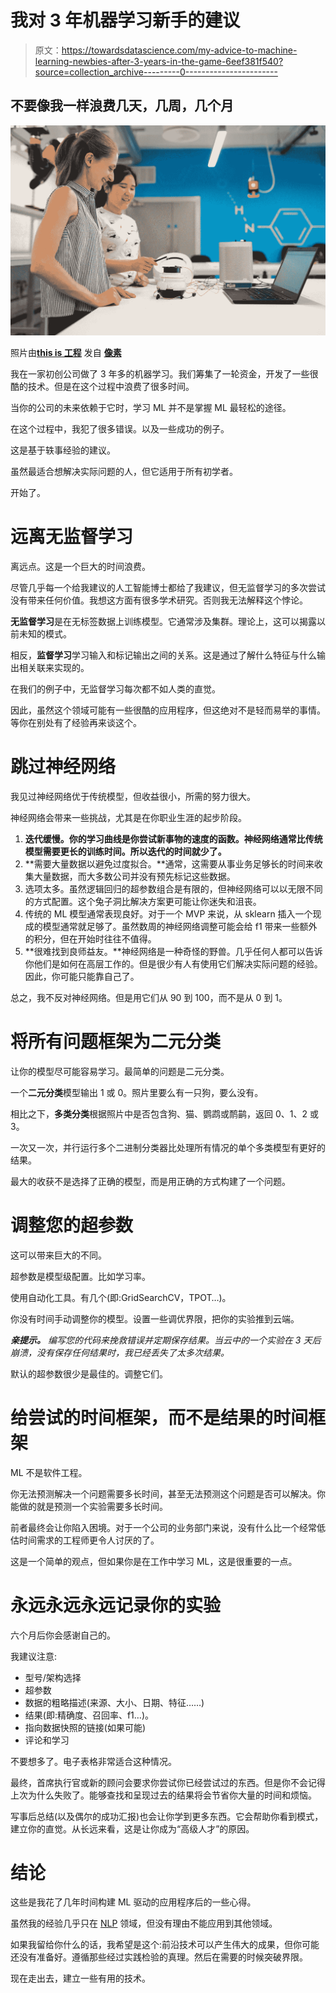 # 我对 3 年机器学习新手的建议

> 原文：<https://towardsdatascience.com/my-advice-to-machine-learning-newbies-after-3-years-in-the-game-6eef381f540?source=collection_archive---------0----------------------->

## 不要像我一样浪费几天，几周，几个月

![](img/ce6c3fbf73cad6b60557ada8fb8c1f22.png)

照片由[**this is 工程**](https://www.pexels.com/@thisisengineering?utm_content=attributionCopyText&utm_medium=referral&utm_source=pexels) 发自 [**像素**](https://www.pexels.com/photo/engineers-in-workshop-3861960/?utm_content=attributionCopyText&utm_medium=referral&utm_source=pexels)

我在一家初创公司做了 3 年多的机器学习。我们筹集了一轮资金，开发了一些很酷的技术。但是在这个过程中浪费了很多时间。

当你的公司的未来依赖于它时，学习 ML 并不是掌握 ML 最轻松的途径。

在这个过程中，我犯了很多错误。以及一些成功的例子。

这是基于轶事经验的建议。

虽然最适合想解决实际问题的人，但它适用于所有初学者。

开始了。

# **远离无监督学习**

离远点。这是一个巨大的时间浪费。

尽管几乎每一个给我建议的人工智能博士都给了我建议，但无监督学习的多次尝试没有带来任何价值。我想这方面有很多学术研究。否则我无法解释这个悖论。

**无监督学习**是在无标签数据上训练模型。它通常涉及集群。理论上，这可以揭露以前未知的模式。

相反，**监督学习**学习输入和标记输出之间的关系。这是通过了解什么特征与什么输出相关联来实现的。

在我们的例子中，无监督学习每次都不如人类的直觉。

因此，虽然这个领域可能有一些很酷的应用程序，但这绝对不是轻而易举的事情。等你在别处有了经验再来谈这个。

# **跳过神经网络**

我见过神经网络优于传统模型，但收益很小，所需的努力很大。

神经网络会带来一些挑战，尤其是在你职业生涯的起步阶段。

1.  **迭代缓慢。你的学习曲线是你尝试新事物的速度的函数。神经网络通常比传统模型需要更长的训练时间。所以迭代的时间就少了。**
2.  **需要大量数据以避免过度拟合。**通常，这需要从事业务足够长的时间来收集大量数据，而大多数公司并没有预先标记这些数据。
3.  选项太多。虽然逻辑回归的超参数组合是有限的，但神经网络可以以无限不同的方式配置。这个兔子洞比解决方案更可能让你迷失和沮丧。
4.  传统的 ML 模型通常表现良好。对于一个 MVP 来说，从 sklearn 插入一个现成的模型通常就足够了。虽然数周的神经网络调整可能会给 f1 带来一些额外的积分，但在开始时往往不值得。
5.  **很难找到良师益友。**神经网络是一种奇怪的野兽。几乎任何人都可以告诉你他们是如何在高层工作的。但是很少有人有使用它们解决实际问题的经验。因此，你可能只能靠自己了。

总之，我不反对神经网络。但是用它们从 90 到 100，而不是从 0 到 1。

# **将所有问题框架为二元分类**

让你的模型尽可能容易学习。最简单的问题是二元分类。

一个**二元分类**模型输出 1 或 0。照片里要么有一只狗，要么没有。

相比之下，**多类分类**根据照片中是否包含狗、猫、鹦鹉或鸸鹋，返回 0、1、2 或 3。

一次又一次，并行运行多个二进制分类器比处理所有情况的单个多类模型有更好的结果。

最大的收获不是选择了正确的模型，而是用正确的方式构建了一个问题。

# **调整您的超参数**

这可以带来巨大的不同。

超参数是模型级配置。比如学习率。

使用自动化工具。有几个(即:GridSearchCV，TPOT…)。

你没有时间手动调整你的模型。设置一些调优界限，把你的实验推到云端。

***亲提示。*** *编写您的代码来挽救错误并定期保存结果。当云中的一个实验在 3 天后崩溃，没有保存任何结果时，我已经丢失了太多次结果。*

默认的超参数很少是最佳的。调整它们。

# **给尝试的时间框架，而不是结果的时间框架**

ML 不是软件工程。

你无法预测解决一个问题需要多长时间，甚至无法预测这个问题是否可以解决。你能做的就是预测一个实验需要多长时间。

前者最终会让你陷入困境。对于一个公司的业务部门来说，没有什么比一个经常低估时间需求的工程师更令人讨厌的了。

这是一个简单的观点，但如果你是在工作中学习 ML，这是很重要的一点。

# 永远永远永远记录你的实验

六个月后你会感谢自己的。

我建议注意:

*   型号/架构选择
*   超参数
*   数据的粗略描述(来源、大小、日期、特征……)
*   结果(即:精确度、召回率、f1…)。
*   指向数据快照的链接(如果可能)
*   评论和学习

不要想多了。电子表格非常适合这种情况。

最终，首席执行官或新的顾问会要求你尝试你已经尝试过的东西。但是你不会记得上次为什么失败了。能够查找和呈现过去的结果将会节省你大量的时间和烦恼。

写事后总结(以及偶尔的成功汇报)也会让你学到更多东西。它会帮助你看到模式，建立你的直觉。从长远来看，这是让你成为“高级人才”的原因。

# **结论**

这些是我花了几年时间构建 ML 驱动的应用程序后的一些心得。

虽然我的经验几乎只在 [NLP](https://en.wikipedia.org/wiki/Natural_language_processing) 领域，但没有理由不能应用到其他领域。

如果我留给你什么的话，我希望是这个:前沿技术可以产生伟大的成果，但你可能还没有准备好。遵循那些经过实践检验的真理。然后在需要的时候突破界限。

现在走出去，建立一些有用的技术。